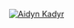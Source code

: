 <p align="center">
  <a href="https://github.com/AidynKadyr">
    <img src="https://user-images.githubusercontent.com/20955511/199138068-0a7b7b75-a024-4f00-803f-30a19c5d1b2d.png" alt="Aidyn Kadyr" /></a>
</p>
